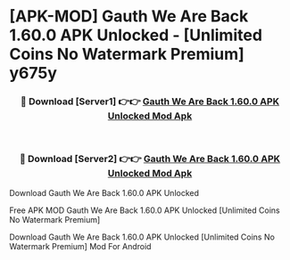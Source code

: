 # [APK-MOD] Gauth  We Are Back 1.60.0 APK Unlocked - [Unlimited Coins No Watermark Premium] y675y



<div align="center">
<h3>🔴 Download [Server1] 👉👉 <a href="https://momento.my/?title=Gauth__We_Are_Back_1.60.0_APK_Unlocked">Gauth  We Are Back 1.60.0 APK Unlocked Mod Apk</a></h3><br>

<h3>🔴 Download [Server2] 👉👉 <a href="https://momento.my/?title=Gauth__We_Are_Back_1.60.0_APK_Unlocked">Gauth  We Are Back 1.60.0 APK Unlocked Mod Apk</a></h3>
</div>



Download Gauth  We Are Back 1.60.0 APK Unlocked 

Free APK MOD Gauth  We Are Back 1.60.0 APK Unlocked [Unlimited Coins No Watermark Premium]

Download Gauth  We Are Back 1.60.0 APK Unlocked [Unlimited Coins No Watermark Premium] Mod For Android
